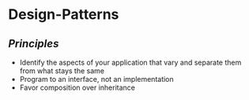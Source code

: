 # Design-Patterns
*Principles*
-------------
- Identify the aspects of your application that vary and separate them from what stays the same
- Program to an interface, not an implementation
- Favor composition over inheritance

